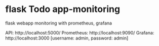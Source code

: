 # flask Todo app-monitoring
flask webapp monitoring with prometheus, grafana

API: http://localhost:5000/
Prometheus: http://localhost:9090/
Grafana: http://localhost:3000 [username: admin, password: admin]

